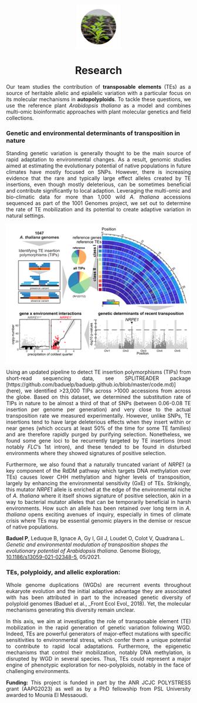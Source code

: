 <p align="center"><img src="/images/seedling.png" width="120"></p>
<h1 align="center"> Research </h1>

<p align="justify">
Our team studies the contribution of <b>transposable elements</b> (TEs) as a source of heritable allelic and epiallelic variation with a particular focus on its molecular mechanisms in <b>autopolyploids</b>. To tackle these questions, we use the reference plant <em>Arabidopsis thaliana</em> as a model and combines multi-omic bioinformatic approaches with plant molecular genetics and field collections.
</p>

### Genetic and environmental determinants of transposition in nature

<p align="justify">
Standing genetic variation is generally thought to be the main source of rapid adaptation to environmental changes. As a result, genomic studies aimed at estimating the evolutionary potential of native populations in future climates have mostly focused on SNPs. However, there is increasing evidence that the rare and typically large effect alleles created by TE insertions, even though mostly deleterious, can be sometimes beneficial and contribute significantly to local adaption. Leveraging the multi-omic and bio-climatic data for more than 1,000 wild <em>A. thaliana</em> accessions sequenced as part of the 1001 Genomes project, we set out to determine the rate of TE mobilization and its potential to create adaptive variation in natural settings. 
</p>

<img align="center" src="/images/GBIO_summary-fig.png" >

<p align="justify">
Using an updated pipeline to detect TE insertion polymorphisms (TIPs) from short-read sequencing data, see SPLITREADER package [https://github.com/baduelp/baduelp.github.io/blob/master/code.md)](here), we identified >23,000 TIPs across >1000 accessions from across the globe. Based on this dataset, we determined the substitution rate of TIPs in nature to be almost a third of that of SNPs (between 0.06-0.08 TE insertion per genome per generation) and very close to the actual transposition rate we measured experimentally. However, unlike SNPs, TE insertions tend to have large deleterious effects when they insert within or near genes (which occurs at least 50% of the time for some TE families) and are therefore rapidly purged by purifying selection. Nonetheless, we found some gene loci to be recurrently targeted by TE insertions (most notably <em>FLC</em>’s 1st intron), and these tended to be found in disturbed environments where they showed signatures of positive selection.
</p>

<p align="justify">
Furthermore, we also found that a naturally truncated variant of <em>NRPE1</em> (a key component of the RdDM pathway which targets DNA methylation over TEs) causes lower CHH methylation and higher levels of transposition, largely by enhancing the environmental sensitivity (GxE) of TEs. Strikingly, this mutator <em>NRPE1</em> allele is enriched at the edge of the environmental niche of <em>A. thaliana</em> where it itself shows signature of positive selection, akin in a way to bacterial mutator alleles that can be temporarily beneficial in harsh environments. How such an allele has been retained over long term in <em>A. thaliana</em> opens exciting avenues of inquiry, especially in times of climate crisis where TEs may be essential genomic players in the demise or rescue of native populations.
</p>


**Baduel P**, Leduque B, Ignace A, Gy I, Gil J, Loudet O, Colot V, Quadrana L. _Genetic and environmental modulation of transposition shapes the evolutionary potential of Arabidopsis thaliana_. Genome Biology, [10.1186/s13059-021-02348-5](https://doi.org/10.1186/s13059-021-02348-5), 05/2021. 

### TEs, polyploidy, and allelic exploration: 

<p align="justify">
Whole genome duplications (WGDs) are recurrent events throughout eukaryote evolution and the initial adaptive advantage they are associated with has been attributed in part to the increased genetic diversity of polyploid genomes (Baduel et al., _Front Ecol Evol_ 2018). Yet, the molecular mechanisms generating this diversity remain unclear. 
</p>

<p align="justify">
In this axis, we aim at investigating the role of transposable element (TE) mobilization in the rapid generation of genetic variation following WGD. Indeed, TEs are powerful generators of major-effect mutations with specific sensitivities to environmental stress, which confer them a unique potential to contribute to rapid local adaptations. Furthermore, the epigenetic mechanisms that control their mobilization, notably DNA methylation, is disrupted by WGD in several species. Thus, TEs could represent a major engine of phenotypic exploration for neo-polyploids, notably in the face of challenging environments.
</p>

<p align="justify">
<b>Funding:</b> This project is funded in part by the ANR JCJC POLYSTRESS grant (AAPG2023) as well as by a PhD fellowship from PSL University awarded to Mounia El Messaoudi. 
</p>



